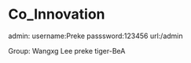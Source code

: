# Co_Innovation

admin:
    username:Preke
    passsword:123456
    url:/admin

Group:
    Wangxg
    Lee
    preke
    tiger-BeA
